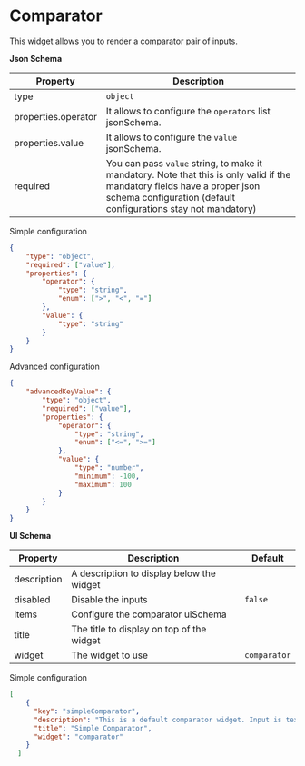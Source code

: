 # Comparator

This widget allows you to render a comparator pair of inputs.

**Json Schema**

| Property | Description |
|---|---|
| type | `object` |
| properties.operator | It allows to configure the `operators` list jsonSchema. |
| properties.value | It allows to configure the `value` jsonSchema. |
| required | You can pass `value` string, to make it mandatory. Note that this is only valid if the mandatory fields have a proper json schema configuration (default configurations stay not mandatory) |

Simple configuration
```json
{
    "type": "object",
    "required": ["value"],
    "properties": {
        "operator": {
            "type": "string",
            "enum": [">", "<", "="]
        },
        "value": {
            "type": "string"
        }
    }
}
```

Advanced configuration
```json
{
    "advancedKeyValue": {
        "type": "object",
        "required": ["value"],
        "properties": {
            "operator": {
                "type": "string",
                "enum": ["<=", ">="]
            },
            "value": {
                "type": "number",
                "minimum": -100,
                "maximum": 100
            }
        }
    }
}
```

**UI Schema**

| Property | Description | Default |
|---|---|---|
| description | A description to display below the widget |  |
| disabled | Disable the inputs | `false` |
| items | Configure the comparator uiSchema |  |
| title | The title to display on top of the widget |  |
| widget | The widget to use | `comparator` |

Simple configuration
```json
[
    {
      "key": "simpleComparator",
      "description": "This is a default comparator widget. Input is text.",
      "title": "Simple Comparator",
      "widget": "comparator"
    }
  ]
```
